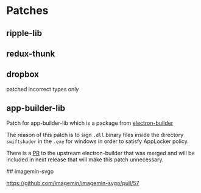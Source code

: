 # Patches

## ripple-lib

## redux-thunk

## dropbox

patched incorrect types only

## app-builder-lib

Patch for app-builder-lib which is a package from [electron-builder](https://github.com/electron-userland/electron-builder)

The reason of this patch is to sign `.dll` binary files inside the directory `swiftshader` in the `.exe` for windows in order to satisfy AppLocker policy.

There is a [PR](https://github.com/electron-userland/electron-builder/pull/6682) to the upstream electron-builder that was merged and will be included in next release that will make this patch unnecessary.

## imagemin-svgo

https://github.com/imagemin/imagemin-svgo/pull/57
